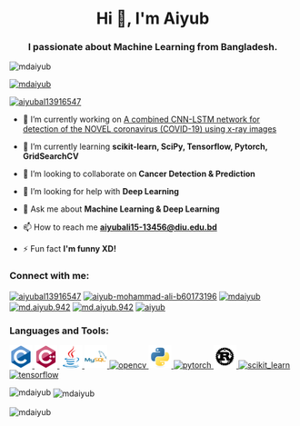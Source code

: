 <h1 align="center">Hi 👋, I'm Aiyub</h1>
<h3 align="center">I passionate about Machine Learning from Bangladesh.</h3>

<p align="left"> <img src="https://komarev.com/ghpvc/?username=mdaiyub&label=Profile%20views&color=0e75b6&style=flat" alt="mdaiyub" /> </p>

<p align="left"> <a href="https://github.com/ryo-ma/github-profile-trophy"><img src="https://github-profile-trophy.vercel.app/?username=mdaiyub" alt="mdaiyub" /></a> </p>

<p align="left"> <a href="https://twitter.com/aiyubal13916547" target="blank"><img src="https://img.shields.io/twitter/follow/aiyubal13916547?logo=twitter&style=for-the-badge" alt="aiyubal13916547" /></a> </p>

- 🔭 I’m currently working on [A combined CNN-LSTM network for detection of the NOVEL coronavirus (COVID-19) using x-ray images](https://www.kaggle.com/mdaiyub/pneumonia-detection)

- 🌱 I’m currently learning **scikit-learn, SciPy, Tensorflow, Pytorch, GridSearchCV**

- 👯 I’m looking to collaborate on **Cancer Detection & Prediction**

- 🤝 I’m looking for help with **Deep Learning**

- 💬 Ask me about **Machine Learning & Deep Learning**

- 📫 How to reach me **aiyubali15-13456@diu.edu.bd**

- ⚡ Fun fact **I'm funny XD!**

<h3 align="left">Connect with me:</h3>
<p align="left">
<a href="https://twitter.com/aiyubal13916547" target="blank"><img align="center" src="https://raw.githubusercontent.com/rahuldkjain/github-profile-readme-generator/master/src/images/icons/Social/twitter.svg" alt="aiyubal13916547" height="30" width="40" /></a>
<a href="https://linkedin.com/in/aiyub-mohammad-ali-b60173196" target="blank"><img align="center" src="https://raw.githubusercontent.com/rahuldkjain/github-profile-readme-generator/master/src/images/icons/Social/linked-in-alt.svg" alt="aiyub-mohammad-ali-b60173196" height="30" width="40" /></a>
<a href="https://kaggle.com/mdaiyub" target="blank"><img align="center" src="https://raw.githubusercontent.com/rahuldkjain/github-profile-readme-generator/master/src/images/icons/Social/kaggle.svg" alt="mdaiyub" height="30" width="40" /></a>
<a href="https://fb.com/md.aiyub.942" target="blank"><img align="center" src="https://raw.githubusercontent.com/rahuldkjain/github-profile-readme-generator/master/src/images/icons/Social/facebook.svg" alt="md.aiyub.942" height="30" width="40" /></a>
<a href="https://instagram.com/md.aiyub.942" target="blank"><img align="center" src="https://raw.githubusercontent.com/rahuldkjain/github-profile-readme-generator/master/src/images/icons/Social/instagram.svg" alt="md.aiyub.942" height="30" width="40" /></a>
<a href="https://codeforces.com/profile/aiyub" target="blank"><img align="center" src="https://cdn.jsdelivr.net/npm/simple-icons@3.0.1/icons/codeforces.svg" alt="aiyub" height="30" width="40" /></a>
</p>

<h3 align="left">Languages and Tools:</h3>
<p align="left"> <a href="https://www.cprogramming.com/" target="_blank"> <img src="https://raw.githubusercontent.com/devicons/devicon/master/icons/c/c-original.svg" alt="c" width="40" height="40"/> </a> <a href="https://www.w3schools.com/cpp/" target="_blank"> <img src="https://raw.githubusercontent.com/devicons/devicon/master/icons/cplusplus/cplusplus-original.svg" alt="cplusplus" width="40" height="40"/> </a> <a href="https://www.java.com" target="_blank"> <img src="https://raw.githubusercontent.com/devicons/devicon/master/icons/java/java-original.svg" alt="java" width="40" height="40"/> </a> <a href="https://www.mysql.com/" target="_blank"> <img src="https://raw.githubusercontent.com/devicons/devicon/master/icons/mysql/mysql-original-wordmark.svg" alt="mysql" width="40" height="40"/> </a> <a href="https://opencv.org/" target="_blank"> <img src="https://www.vectorlogo.zone/logos/opencv/opencv-icon.svg" alt="opencv" width="40" height="40"/> </a> <a href="https://www.python.org" target="_blank"> <img src="https://raw.githubusercontent.com/devicons/devicon/master/icons/python/python-original.svg" alt="python" width="40" height="40"/> </a> <a href="https://pytorch.org/" target="_blank"> <img src="https://www.vectorlogo.zone/logos/pytorch/pytorch-icon.svg" alt="pytorch" width="40" height="40"/> </a> <a href="https://www.rust-lang.org" target="_blank"> <img src="https://raw.githubusercontent.com/devicons/devicon/master/icons/rust/rust-plain.svg" alt="rust" width="40" height="40"/> </a> <a href="https://scikit-learn.org/" target="_blank"> <img src="https://upload.wikimedia.org/wikipedia/commons/0/05/Scikit_learn_logo_small.svg" alt="scikit_learn" width="40" height="40"/> </a> <a href="https://www.tensorflow.org" target="_blank"> <img src="https://www.vectorlogo.zone/logos/tensorflow/tensorflow-icon.svg" alt="tensorflow" width="40" height="40"/> </a> </p>

<p><img align="left" src="https://github-readme-stats.vercel.app/api/top-langs?username=mdaiyub&show_icons=true&locale=en&layout=compact" alt="mdaiyub" /></p>

<p>&nbsp;<img align="center" src="https://github-readme-stats.vercel.app/api?username=mdaiyub&show_icons=true&locale=en" alt="mdaiyub" /></p>

<p><img align="center" src="https://github-readme-streak-stats.herokuapp.com/?user=mdaiyub&" alt="mdaiyub" /></p>
